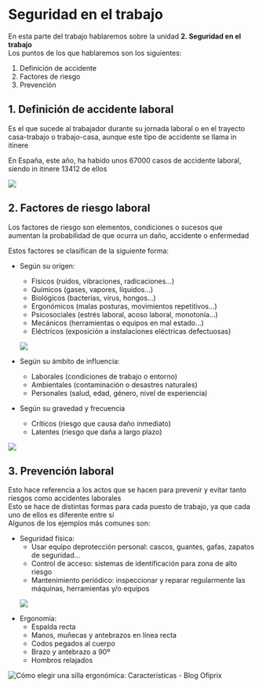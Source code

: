<h1 id="seguridad-en-el-trabajo">Seguridad en el trabajo</h1>
<p>En esta parte del trabajo hablaremos sobre la unidad <strong>2. Seguridad en el trabajo</strong><br>
Los puntos de los que hablaremos son los siguientes:</p>
<ol>
<li>Definición de accidente</li>
<li>Factores de riesgo</li>
<li>Prevención</li>
</ol>
<h2 id="definición-de-accidente-laboral">1. Definición de accidente laboral</h2>
<p>Es el que sucede al trabajador durante su jornada laboral o en el trayecto casa-trabajo o trabajo-casa, aunque este tipo de accidente se llama in itinere</p>
<p>En España, este año, ha habido unos 67000 casos de accidente laboral, siendo in itinere 13412 de ellos</p>
<p><img src="https://www.ubicaseguros.com/wp-content/uploads/2020/10/accidente.jpeg"></p>
<h2 id="factores-de-riesgo-laboral">2. Factores de riesgo laboral</h2>
<p>Los factores de riesgo son elementos, condiciones o sucesos que aumentan la probabilidad de que ocurra un daño, accidente o enfermedad</p>
<p>Estos factores se clasifican de la siguiente forma:</p>
<ul>
<li>
<p>Según su origen:</p>
<ul>
<li>Físicos (ruidos, vibraciones, radicaciones…)</li>
<li>Químicos (gases, vapores, líquidos…)</li>
<li>Biológicos (bacterias, virus, hongos…)</li>
<li>Ergonómicos (malas posturas, movimientos repetitivos…)</li>
<li>Psicosociales (estrés laboral, acoso laboral, monotonía…)</li>
<li>Mecánicos (herramientas o equipos en mal estado…)</li>
<li>Eléctricos (exposición a instalaciones eléctricas defectuosas)</li>
</ul>
</li>
<p><img src="https://img.interempresas.net/A/A875/3157711.webp"></p>
<li>
<p>Según su ámbito de influencia:</p>
<ul>
<li>Laborales (condiciones de trabajo o entorno)</li>
<li>Ambientales (contaminación o desastres naturales)</li>
<li>Personales (salud, edad, género, nivel de experiencia)</li>
</ul>
</li>
<li>
<p>Según su gravedad y frecuencia</p>
<ul>
<li>Críticos (riesgo que causa daño inmediato)</li>
<li>Latentes (riesgo que daña a largo plazo)</li>
</ul>
</li>
</ul>
<p><img src="https://blogger.googleusercontent.com/img/b/R29vZ2xl/AVvXsEgvJ7JdiP0OUS3XK7NkNw7AXgRZC_hQ8hEbn02qRTdiIR0nhOmeIssT9f83xSDiZlrH_ECFK18VEWoyGv29Av2Cm5WYA0ZKypS-bWxZNpwx5z-KYhXnfDJq8CmhXl4geertgMlCEsdJD4UpVs9fssHu5_XA64XSUBOTfrDNPAPcl3jCtntpaEIDU6nQV_8b/s467/Analis%20de%20riesgos%20en%20la%20seguridad%20ocupacional%20-%20seguridadindustrialapuntes.png"></p>
<h2 id="prevención-laboral">3. Prevención laboral</h2>
<p>Esto hace referencia a los actos que se hacen para prevenir y evitar tanto riesgos como accidentes laborales<br>
Esto se hace de distintas formas para cada puesto de trabajo, ya que cada uno de ellos es diferente entre sí<br>
Algunos de los ejemplos más comunes son:</p>
<ul>
<li>Seguridad física:
<ul>
<li>Usar equipo deprotección personal: cascos, guantes, gafas, zapatos de seguridad…</li>
<li>Control de acceso: sistemas de identificación para zona de alto riesgo</li>
<li>Mantenimiento periódico: inspeccionar y reparar regularmente las máquinas, herramientas y/o equipos</li>
</ul>
<p><img src="https://previews.123rf.com/images/bortn66/bortn661112/bortn66111200013/11598172-la-construcci%C3%B3n-del-casco-y-guantes-de-protecci%C3%B3n-en-el-fondo-blanco.jpg"></p>
</li>
<li>Ergonomía:
<ul>
<li>Espalda recta</li>
<li>Manos, muñecas y antebrazos en línea recta</li>
<li>Codos pegados al cuerpo</li>
<li>Brazo y antebrazo a 90º</li>
<li>Hombros relajados</li>
</ul>
</li>
</ul>
<p><img src="https://www.ofiprix.com/blog_images/wp-content/uploads/2015/11/correcto-vs-incorrecto-ergonomia-720x446.jpg" alt="Cómo elegir una silla ergonómica: Características - Blog Ofiprix"></p>

<!--stackedit_data:
eyJoaXN0b3J5IjpbLTE1NDk0MzAxNDAsLTYyNzc0MzI2Miw0Mz
QwMzI5NDRdfQ==
-->